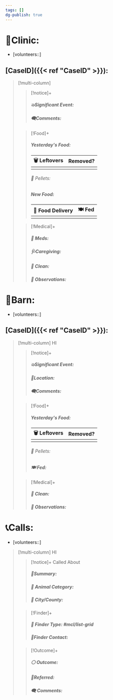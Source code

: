 ```yaml
---
tags: []
dg-publish: true
---
```


# 🏥Clinic:
- [volunteers::]

## [CaseID]({{< ref "CaseID" >}}):
> [!multi-column]
>
>> [!notice]+
>> ##### 💥Significant Event:
>>
>> ##### 🗨️Comments:
>
>> [!Food]+
>> ##### Yesterday's Food:
>> |🗑️ Leftovers| Removed?
>> |---|---|
>>||
>>
>>###### 💩 Pellets:
>>
>> ##### New Food:
>> |🚚 Food Delivery| 🍽️ Fed|
>> |---|---|
>>||
>
>> [!Medical]+
>> ##### 💊 Meds:
>>
>>##### 🩺Caregiving:
>>
>>##### 🫧 Clean:
>>
>>##### 🔭 Observations:

# 🏡Barn:
- [volunteers::]

## [CaseID]({{< ref "CaseID" >}}):
> [!multi-column] HI
>
>> [!notice]+
>> ##### 💥Significant Event:
>>
>> ##### 📍Location:
>> ##### 🗨️Comments:
>
>> [!Food]+
>> ##### Yesterday's Food:
>> |🗑️ Leftovers| Removed?
>> |---|---|
>>||
>>
>>###### 💩 Pellets:
>>
>> ##### 🍽️ Fed:
>
>> [!Medical]+
>>##### 🫧 Clean:
>>
>> ##### 🔭 Observations:

# 📞Calls:
- [volunteers::]

> [!multi-column] HI
>
>> [!notice]+ Called About
>> ##### 📌Summary:
>>
>> ##### 🐾 Animal Category:
>>
>>##### 🌆 City/County:
>
>> [!Finder]+
>> ##### 🔎 Finder Type: #mcl/list-grid
>>
>> ##### 📱Finder Contact:
>
>> [!Outcome]+
>> ##### ⚪ Outcome:
>>
>> ##### 🔗Referred:
>>
>> ##### 🗨️ Comments: